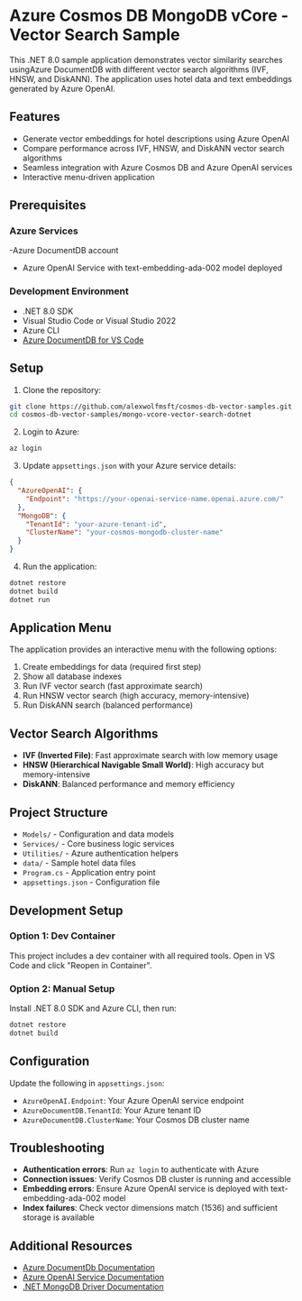 # Azure Cosmos DB MongoDB vCore - Vector Search Sample

This .NET 8.0 sample application demonstrates vector similarity searches usingAzure DocumentDB with different vector search algorithms (IVF, HNSW, and DiskANN). The application uses hotel data and text embeddings generated by Azure OpenAI.

## Features

- Generate vector embeddings for hotel descriptions using Azure OpenAI
- Compare performance across IVF, HNSW, and DiskANN vector search algorithms
- Seamless integration with Azure Cosmos DB and Azure OpenAI services
- Interactive menu-driven application

## Prerequisites

### Azure Services

-Azure DocumentDB account
- Azure OpenAI Service with text-embedding-ada-002 model deployed

### Development Environment

- .NET 8.0 SDK
- Visual Studio Code or Visual Studio 2022
- Azure CLI
- [Azure DocumentDB for VS Code](https://marketplace.visualstudio.com/items?itemName=ms-azuretools.vscode-documentdb)

## Setup

1. Clone the repository:

```bash
git clone https://github.com/alexwolfmsft/cosmos-db-vector-samples.git
cd cosmos-db-vector-samples/mongo-vcore-vector-search-dotnet
```

2. Login to Azure:

```bash
az login
```

3. Update `appsettings.json` with your Azure service details:

```json
{
  "AzureOpenAI": {
    "Endpoint": "https://your-openai-service-name.openai.azure.com/"
  },
  "MongoDB": {
    "TenantId": "your-azure-tenant-id",
    "ClusterName": "your-cosmos-mongodb-cluster-name"
  }
}
```

4. Run the application:

```bash
dotnet restore
dotnet build
dotnet run
```

## Application Menu

The application provides an interactive menu with the following options:

1. Create embeddings for data (required first step)
2. Show all database indexes
3. Run IVF vector search (fast approximate search)
4. Run HNSW vector search (high accuracy, memory-intensive)
5. Run DiskANN search (balanced performance)

## Vector Search Algorithms

- **IVF (Inverted File)**: Fast approximate search with low memory usage
- **HNSW (Hierarchical Navigable Small World)**: High accuracy but memory-intensive
- **DiskANN**: Balanced performance and memory efficiency

## Project Structure

- `Models/` - Configuration and data models
- `Services/` - Core business logic services
- `Utilities/` - Azure authentication helpers
- `data/` - Sample hotel data files
- `Program.cs` - Application entry point
- `appsettings.json` - Configuration file

## Development Setup

### Option 1: Dev Container

This project includes a dev container with all required tools. Open in VS Code and click "Reopen in Container".

### Option 2: Manual Setup

Install .NET 8.0 SDK and Azure CLI, then run:

```bash
dotnet restore
dotnet build
```

## Configuration

Update the following in `appsettings.json`:

- `AzureOpenAI.Endpoint`: Your Azure OpenAI service endpoint
- `AzureDocumentDB.TenantId`: Your Azure tenant ID
- `AzureDocumentDB.ClusterName`: Your Cosmos DB cluster name

## Troubleshooting

- **Authentication errors**: Run `az login` to authenticate with Azure
- **Connection issues**: Verify Cosmos DB cluster is running and accessible
- **Embedding errors**: Ensure Azure OpenAI service is deployed with text-embedding-ada-002 model
- **Index failures**: Check vector dimensions match (1536) and sufficient storage is available

## Additional Resources

- [Azure DocumentDb Documentation](https://docs.microsoft.com/azure/cosmos-db/mongodb/vcore/)
- [Azure OpenAI Service Documentation](https://docs.microsoft.com/azure/cognitive-services/openai/)
- [.NET MongoDB Driver Documentation](https://mongodb.github.io/mongo-csharp-driver/)
